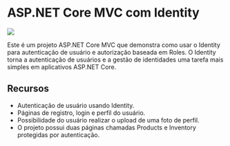 # ASP.NET Core MVC com Identity

<img src="https://cdn.burakneis.com/wp-content/uploads/2022/02/aspnet-core-core-identity.jpg">

Este é um projeto ASP.NET Core MVC que demonstra como usar o Identity para autenticação de usuário e autorização baseada em Roles. 
O Identity torna a autenticação de usuários e a gestão de identidades uma tarefa mais simples em aplicativos ASP.NET Core.

## Recursos

- Autenticação de usuário usando Identity.
- Páginas de registro, login e perfil do usuário.
- Possibilidade do usuário realizar o upload de uma foto de perfil.
- O projeto possui duas páginas chamadas Products e Inventory protegidas por autenticação.
